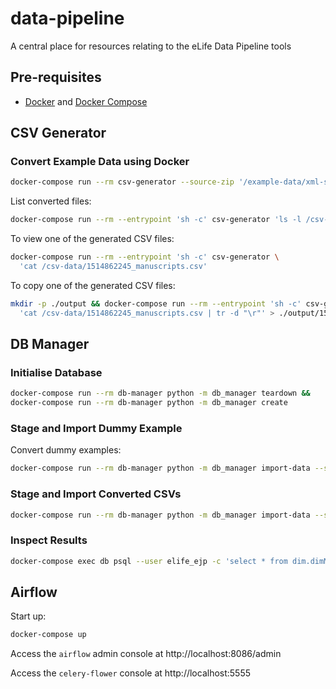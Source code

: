 # data-pipeline

A central place for resources relating to the eLife Data Pipeline tools

## Pre-requisites

* [Docker](https://www.docker.com/) and [Docker Compose](https://docs.docker.com/compose/)

## CSV Generator

### Convert Example Data using Docker

```bash
docker-compose run --rm csv-generator --source-zip '/example-data/xml-set-1' --output-dir '/csv-data'
```

List converted files:

```bash
docker-compose run --rm --entrypoint 'sh -c' csv-generator 'ls -l /csv-data'
```

To view one of the generated CSV files:

```bash
docker-compose run --rm --entrypoint 'sh -c' csv-generator \
  'cat /csv-data/1514862245_manuscripts.csv'
```

To copy one of the generated CSV files:

```bash
mkdir -p ./output && docker-compose run --rm --entrypoint 'sh -c' csv-generator \
  'cat /csv-data/1514862245_manuscripts.csv | tr -d "\r"' > ./output/1514862245_manuscripts.csv
```

## DB Manager

### Initialise Database

```bash
docker-compose run --rm db-manager python -m db_manager teardown &&
docker-compose run --rm db-manager python -m db_manager create
```

### Stage and Import Dummy Example

Convert dummy examples:

```bash
docker-compose run --rm db-manager python -m db_manager import-data --source-dir /dummy_csv
```

### Stage and Import Converted CSVs

```bash
docker-compose run --rm db-manager python -m db_manager import-data --source-dir /csv-data
```

### Inspect Results

```bash
docker-compose exec db psql --user elife_ejp -c 'select * from dim.dimManuscriptVersion;'
```

## Airflow

Start up:

```bash
docker-compose up
```

Access the `airflow` admin console at http://localhost:8086/admin

Access the `celery-flower` console at http://localhost:5555
